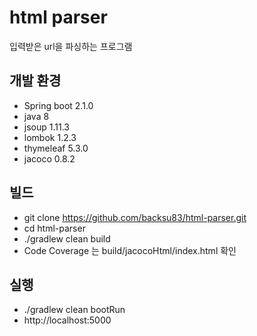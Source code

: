 # html parser
입력받은 url을 파싱하는 프로그램 

## 개발 환경
* Spring boot 2.1.0
* java 8
* jsoup 1.11.3
* lombok 1.2.3
* thymeleaf 5.3.0
* jacoco 0.8.2

## 빌드
* git clone https://github.com/backsu83/html-parser.git
* cd html-parser
* ./gradlew clean build
* Code Coverage 는 build/jacocoHtml/index.html 확인

## 실행
* ./gradlew clean bootRun
* http://localhost:5000 
